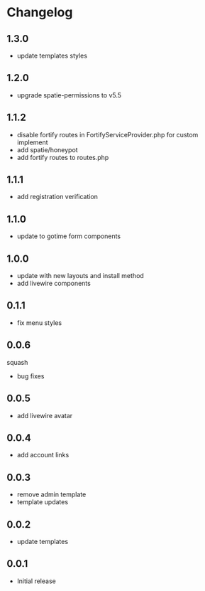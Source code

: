 # Changelog


## 1.3.0

- update templates styles

## 1.2.0
- upgrade spatie-permissions to v5.5

## 1.1.2

- disable fortify routes in FortifyServiceProvider.php for custom implement
- add spatie/honeypot
- add fortify routes to routes.php

## 1.1.1

- add registration verification

## 1.1.0

- update to gotime form components

## 1.0.0

- update with new layouts and install method
- add livewire components

## 0.1.1

- fix menu styles

## 0.0.6
squash
- bug fixes

## 0.0.5

- add livewire avatar

## 0.0.4

- add account links

## 0.0.3

- remove admin template
- template updates

## 0.0.2

- update templates

## 0.0.1

-   Initial release
